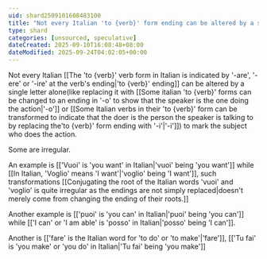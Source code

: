 ```yaml
---
uid: shard2509101608483100
title: "Not every Italian 'to {verb}' form ending can be altered by a single letter alone to mark the subject who does the action. Some are irregular."
type: shard
categories: [unsourced, speculative]
dateCreated: 2025-09-10T16:08:48+08:00
dateModified: 2025-09-24T04:02:05+00:00
---
```

Not every Italian [[The 'to {verb}' verb form in Italian is indicated by '-are', '-ere' or '-ire' at the verb's ending|'to {verb}' ending]] can be altered by a single letter alone(like replacing it with [[Some italian 'to {verb}' forms can be changed to an ending in '-o' to show that the speaker is the one doing the action|'-o']] or [[Some Italian verbs in their 'to {verb}' form can be transformed to indicate that the doer is the person the speaker is talking to by replacing the'to {verb}' form ending with '-i'|'-i']]) to mark the subject who does the action. 

Some are irregular.

An example is [['Vuoi' is 'you want' in Italian|'vuoi' being 'you want']] while [[In Italian, 'Voglio' means 'I want'|'voglio' being 'I want']], such transformations [[Conjugating the root of the Italian words 'vuoi' and 'voglio' is quite irregular as the endings are not simply replaced|doesn't merely come from changing the ending of their roots.]]

Another example is [['puoi' is 'you can' in Italian|'puoi' being 'you can']] while [['I can' or 'I am able' is 'posso' in Italian|'posso' being 'I can']]. 

Another is [['fare' is the Italian word for 'to do' or 'to make'|'fare']], [['Tu fai' is 'you make' or 'you do' in Italian|'Tu fai' being 'you make']]